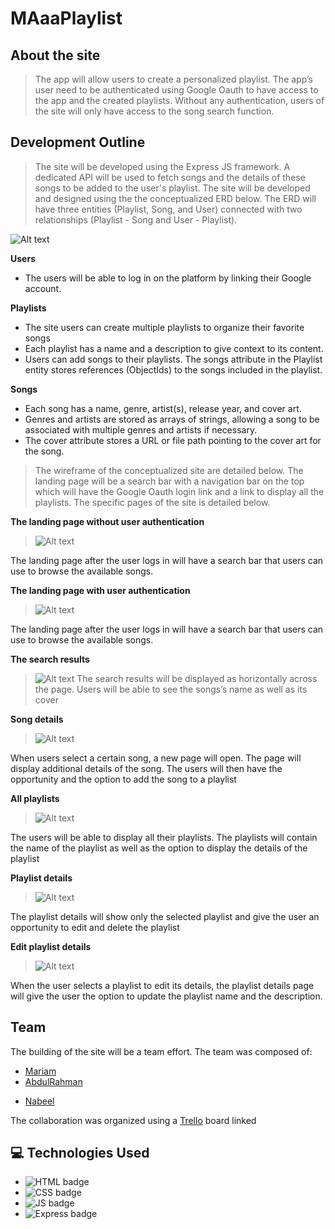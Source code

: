 # MAaaPlaylist

## About the site

> The app will allow users to create a personalized playlist. The app’s user need to be authenticated using Google Oauth to have access to the app and the created playlists. Without any authentication, users of the site will only have access to the song search function.

## Development Outline

> The site will be developed using the Express JS framework. A dedicated API will be used to fetch songs and the details of these songs to be added to the user's playlist. The site will be developed and designed using the the conceptualized ERD below. The ERD will have three entities (Playlist, Song, and User) connected with two relationships (Playlist - Song and User - Playlist).

![Alt text](images/ERD.png)

**Users**

- The users will be able to log in on the platform by linking their Google account.

**Playlists**

- The site users can create multiple playlists to organize their favorite songs
- Each playlist has a name and a description to give context to its content.
- Users can add songs to their playlists. The songs attribute in the Playlist entity stores references (ObjectIds) to the songs included in the playlist.

**Songs**

- Each song has a name, genre, artist(s), release year, and cover art.
- Genres and artists are stored as arrays of strings, allowing a song to be associated with multiple genres and artists if necessary.
- The cover attribute stores a URL or file path pointing to the cover art for the song.

> The wireframe of the conceptualized site are detailed below. The landing page will be a search bar with a navigation bar on the top which will have the Google Oauth login link and a link to display all the playlists. The specific pages of the site is detailed below.

**The landing page without user authentication**

> ![Alt text](images/wireframe/1-Home-Page-not-logged-in.png)

The landing page after the user logs in will have a search bar that users can use to browse the available songs.

**The landing page with user authentication**

> ![Alt text](images/wireframe/2-Home-Page-logged-in.png)

The landing page after the user logs in will have a search bar that users can use to browse the available songs.

**The search results**

> ![Alt text](images/wireframe/3-Search-Results.png)
> The search results will be displayed as horizontally across the page. Users will be able to see the songs’s name as well as its cover

**Song details**

> ![Alt text](images/wireframe/4-Song-Details.png)

When users select a certain song, a new page will open. The page will display additional details of the song. The users will then have the opportunity and the option to add the song to a playlist

**All playlists**

> ![Alt text](images/wireframe/5-Playlists.png)

The users will be able to display all their playlists. The playlists will contain the name of the playlist as well as the option to display the details of the playlist

**Playlist details**

> ![Alt text](images/wireframe/6-Playlist-Details.png)

The playlist details will show only the selected playlist and give the user an opportunity to edit and delete the playlist

**Edit playlist details**

> ![Alt text](images/wireframe/7-Edit-Playlist-Details.png)

When the user selects a playlist to edit its details, the playlist details page will give the user the option to update the playlist name and the description.

## Team

The building of the site will be a team effort. The team was composed of:

- [Mariam](https://github.com/MariamBaloch)
- [AbdulRahman](https://github.com/aboodabdo347)

* [Nabeel](https://github.com/nabeelmaklai)

The collaboration was organized using a [Trello](https://trello.com/b/nfH5tSJv/playlist-app) board linked

## :computer: Technologies Used

- ![HTML badge](https://img.shields.io/badge/HTML5-E34F26?style=for-the-badge&logo=html5&logoColor=white)
- ![CSS badge](https://img.shields.io/badge/CSS3-1572B6?style=for-the-badge&logo=css3&logoColor=white)
- ![JS badge](https://img.shields.io/badge/JavaScript-323330?style=for-the-badge&logo=javascript&logoColor=F7DF1E)
- ![Express badge](https://img.shields.io/badge/JavaScript-323330?style=for-the-badge&logo=express&logoColor=F7DF1E)
